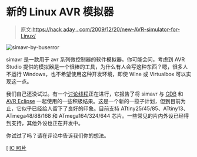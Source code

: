 # 新的 Linux AVR 模拟器

> 原文:[https://hack aday . com/2009/12/20/new-AVR-simulator-for-Linux/](https://hackaday.com/2009/12/20/new-avr-simulator-for-linux/)

![](../Images/0c81b24b513d2a0af88e88ff26fe7fe7.png "simavr-by-buserror")

simavr 是一款用于 avr 系列微控制器的软件模拟器。你可能会问，考虑到 AVR Studio 提供的模拟器是一个很棒的工具，为什么有人会写这种东西？嗯，很多人不运行 Windows，也不希望使用这种开发环境，即使 Wine 或 Virtualbox 可以实现这一点。

我们自己还没试过。有一个[讨论线程](http://www.avrfreaks.net/index.php?name=PNphpBB2&file=viewtopic&t=86665)正在进行，它报告了将 simavr 与 [GDB](http://www.gnu.org/software/gdb/) 和 [AVR Eclipse](http://avr-eclipse.sourceforge.net/wiki/index.php/The_AVR_Eclipse_Plugin) 一起使用的一些积极结果。这是一个新的一揽子计划，但到目前为止，它似乎已经给人留下了良好的印象。目前支持 ATtiny25/45/85、ATtiny13、ATmega48/88/168 和 ATmega164/324/644 芯片。一些常见的片内外设已经得到支持，其他外设也正在开发中。

你试过了吗？请在评论中告诉我们你的想法。

[ [IC 照片](http://www.ladyada.net/images/parts/atmega168.jpg)